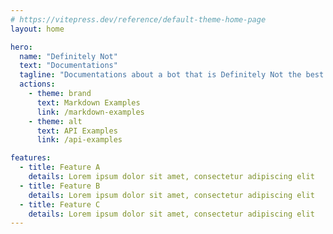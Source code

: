 ```yaml
---
# https://vitepress.dev/reference/default-theme-home-page
layout: home

hero:
  name: "Definitely Not"
  text: "Documentations"
  tagline: "Documentations about a bot that is Definitely Not the best trading bot available right now, cause I suck at blockchain, web3 and that kind of stuff."
  actions:
    - theme: brand
      text: Markdown Examples
      link: /markdown-examples
    - theme: alt
      text: API Examples
      link: /api-examples

features:
  - title: Feature A
    details: Lorem ipsum dolor sit amet, consectetur adipiscing elit
  - title: Feature B
    details: Lorem ipsum dolor sit amet, consectetur adipiscing elit
  - title: Feature C
    details: Lorem ipsum dolor sit amet, consectetur adipiscing elit
---
```


